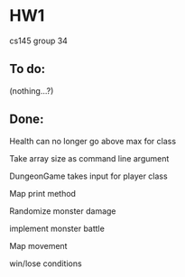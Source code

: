 # HW1
cs145 group 34

## To do:
(nothing...?)

## Done:
Health can no longer go above max for class

Take array size as command line argument

DungeonGame takes input for player class

Map print method

Randomize monster damage

implement monster battle

Map movement

win/lose conditions
